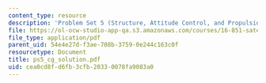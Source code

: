 ```yaml
---
content_type: resource
description: 'Problem Set 5 (Structure, Attitude Control, and Propulsion): Chung'
file: https://ol-ocw-studio-app-qa.s3.amazonaws.com/courses/16-851-satellite-engineering-fall-2003/cea0cd8fd6fb3cfb20330078fa9083a0_ps5_cg_solution.pdf
file_type: application/pdf
parent_uid: 54e4e27d-f3ae-708b-3759-0e244c163c0f
resourcetype: Document
title: ps5_cg_solution.pdf
uid: cea0cd8f-d6fb-3cfb-2033-0078fa9083a0
---
```

